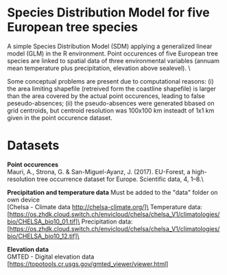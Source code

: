 # Species Distribution Model for five European tree species
A simple Species Distribution Model (SDM) applying a generalized linear model (GLM) in the R environment. Point occurences of five European tree species are linked to spatial data of three environmental variables (annuam mean temperature plus precipitation, elevation above sealevel). \

Some conceptual problems are present due to computational reasons: 
(i) the area limiting shapefile (retreived form the coastline shapefile) is larger than the area covered by the actual point occurences, leading to false peseudo-absences; 
(ii) the pseudo-absences were generated bbased on grid centroids, but centroid resolution was 100x100 km insteadt of 1x1 km given in the point occurence dataset.

# Datasets
**Point occurences** \
Mauri, A., Strona, G. & San-Miguel-Ayanz, J. (2017). EU-Forest, a high-resolution tree occurrence dataset for Europe. Scientific data, 4, 1–8.\

**Precipitation and temperature data** Must be added to the "data" folder on own device\
[Chelsa - Climate data http://chelsa-climate.org/]\
Temperature data: [https://os.zhdk.cloud.switch.ch/envicloud/chelsa/chelsa_V1/climatologies/bio/CHELSA_bio10_01.tif]\
Precipitation data: [https://os.zhdk.cloud.switch.ch/envicloud/chelsa/chelsa_V1/climatologies/bio/CHELSA_bio10_12.tif]\


**Elevation data**\
GMTED - Digital elevation data [https://topotools.cr.usgs.gov/gmted_viewer/viewer.html] 

